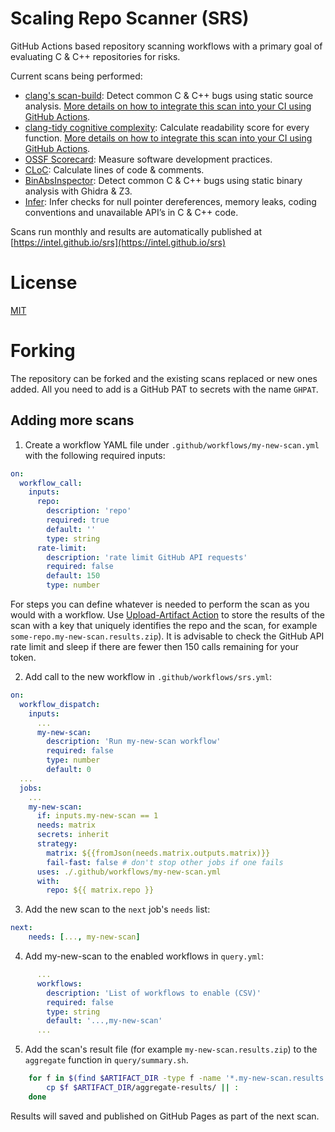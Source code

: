 # Scaling Repo Scanner (SRS)

GitHub Actions based repository scanning workflows with a primary goal of evaluating C & C++ repositories for risks.

Current scans being performed:
 - [clang's scan-build](https://clang-analyzer.llvm.org/scan-build.html): Detect common C & C++ bugs using static source analysis. [More details on how to integrate this scan into your CI using GitHub Actions](scan-build).
 - [clang-tidy cognitive complexity](https://clang.llvm.org/extra/clang-tidy/checks/readability/function-cognitive-complexity.html): Calculate readability score for every function. [More details on how to integrate this scan into your CI using GitHub Actions](scan-build).
 - [OSSF Scorecard](https://github.com/ossf/scorecard): Measure software development practices.
 - [CLoC](https://github.com/AlDanial/cloc): Calculate lines of code & comments.
 - [BinAbsInspector](https://github.com/tklengyel/BinAbsInspector): Detect common C & C++ bugs using static binary analysis with Ghidra & Z3.
 - [Infer](https://fbinfer.com): Infer checks for null pointer dereferences, memory leaks, coding conventions and unavailable API’s in C & C++ code.

Scans run monthly and results are automatically published at [https://intel.github.io/srs](https://intel.github.io/srs)

# License

[MIT](https://github.com/intel/srs/blob/main/COPYING)

# Forking

The repository can be forked and the existing scans replaced or new ones added. All you need to add is a GitHub PAT to secrets with the name `GHPAT`.
 
## Adding more scans

1. Create a workflow YAML file under `.github/workflows/my-new-scan.yml` with the following required inputs:

```yaml
on:
  workflow_call:
    inputs:
      repo:
        description: 'repo'
        required: true
        default: ''
        type: string
      rate-limit:
        description: 'rate limit GitHub API requests'
        required: false
        default: 150
        type: number
```

For steps you can define whatever is needed to perform the scan as you would with a workflow. Use [Upload-Artifact Action](https://github.com/actions/upload-artifact) to store the results of the scan with a key that uniquely identifies the repo and the scan, for example `some-repo.my-new-scan.results.zip`). It is advisable to check the GitHub API rate limit and sleep if there are fewer then 150 calls remaining for your token.

2. Add call to the new workflow in `.github/workflows/srs.yml`:

```yaml
on:
  workflow_dispatch:
    inputs:
      ...
      my-new-scan:
        description: 'Run my-new-scan workflow'
        required: false
        type: number
        default: 0
  ...
  jobs:
    ...   
    my-new-scan:
      if: inputs.my-new-scan == 1
      needs: matrix
      secrets: inherit
      strategy:
        matrix: ${{fromJson(needs.matrix.outputs.matrix)}}
        fail-fast: false # don't stop other jobs if one fails
      uses: ./.github/workflows/my-new-scan.yml
      with:
        repo: ${{ matrix.repo }}
```

3. Add the new scan to the `next` job's `needs` list:

```yaml
next:
    needs: [..., my-new-scan]
```

4. Add my-new-scan to the enabled workflows in `query.yml`:

```yaml
      ...
      workflows:
        description: 'List of workflows to enable (CSV)'
        required: false
        type: string
        default: '...,my-new-scan'
      ...
```

5. Add the scan's result file (for example `my-new-scan.results.zip`) to the `aggregate` function in `query/summary.sh`.

```bash
    for f in $(find $ARTIFACT_DIR -type f -name '*.my-new-scan.results.zip'); do
        cp $f $ARTIFACT_DIR/aggregate-results/ || :
    done
```

Results will saved and published on GitHub Pages as part of the next scan.
